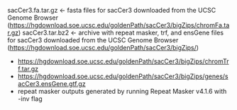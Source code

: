 sacCer3.fa.tar.gz <- fasta files for sacCer3 downloaded from the UCSC Genome Browser (https://hgdownload.soe.ucsc.edu/goldenPath/sacCer3/bigZips/chromFa.tar.gz)
sacCer3.tar.bz2 <- archive with repeat masker, trf, and ensGene files for sacCer3 downloaded from the UCSC Genome Browser (https://hgdownload.soe.ucsc.edu/goldenPath/sacCer3/bigZips/)
- https://hgdownload.soe.ucsc.edu/goldenPath/sacCer3/bigZips/chromTrf.tar.gz
- https://hgdownload.soe.ucsc.edu/goldenPath/sacCer3/bigZips/genes/sacCer3.ensGene.gtf.gz
- repeat masker outputs generated by running Repeat Masker v4.1.6 with -inv flag
